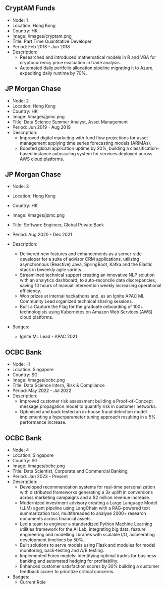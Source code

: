 ## CryptAM Funds

- Node: 1
- Location: Hong Kong
- Country: HK
- Image: /images/cryptam.png
- Title: Part Time Quantitative Developer
- Period: Feb 2018 - Jun 2018
- Description: 
  - Researched and introduced mathematical models in R and VBA for cryptocurrency price evaluation in trade analysis.
  - Automated daily portfolio allocation pipeline migrating it to Azure, expediting daily runtime by 70%. 


## JP Morgan Chase

- Node: 2
- Location: Hong Kong
- Country: HK
- Image: /images/jpmc.png
- Title: Data Science Summer Analyst, Asset Management
- Period: Jun 2019 - Aug 2019
- Description: 
  - Improved digital marketing with fund flow projections for asset management applying time series forecasting models (ARIMAs).
  - Boosted global application uptime by 20%, building a classification-based instance autoscaling system for services deployed across AWS cloud platforms.

## JP Morgan Chase

- Node: 3
- Location: Hong Kong
- Country: HK
- Image: /images/jpmc.png
- Title: Software Engineer, Global Private Bank
- Period: Aug 2020 - Dec 2021
- Description: 
  - Delivered new features and enhancements as a server-side developer for a suite of advisor CRM applications, utilizing asynchronous (Reactive) Java, SpringBoot, Kafka and the Elastic stack in biweekly agile sprints.
  - Streamlined technical support creating an innovative NLP solution with an analytics dashboard, to auto-reconcile data discrepancies, saving 10 hours of manual intervention weekly increasing operational efficiency.
  - Won prizes at internal hackathons and, as an Ignite APAC ML Community Lead organized technical sharing sessions.
  - Built a Capture the Flag for the graduate onboarding of 100+ technologists using Kubernetes on Amazon Web Services (AWS) cloud platforms.

- Badges:
  - Ignite ML Lead - APAC 2021

## OCBC Bank

- Node: -1
- Location: Singapore
- Country: SG
- Image: /images/ocbc.png
- Title: Data Science Intern, Risk & Compliance
- Period: May 2022 - Jul 2022
- Description: 
  - Improved customer risk assessment building a Proof-of-Concept message propagation model to quantify risk in customer networks.
  - Optimised and back tested an in-house fraud detection model implementing a hyperparameter tuning approach resulting in a 5% performance increase.

## OCBC Bank

- Node: 4
- Location: Singapore
- Country: SG
- Image: /images/ocbc.png
- Title: Data Scientist, Corporate and Commercial Banking
- Period: Jan 2023 - Present
- Description: 
  - Developed recommendation systems for real-time personalization with distributed frameworks generating a 3x uplift in conversions across marketing campaigns and a $2 million revenue increase.
  - Modernized investment advisory creating a Large Language Model (LLM) agent pipeline using LangChain with a RAG-powered text summarization tool, multithreaded to analyse 2000+ research documents across financial assets.
  - Led a team to engineer a standardized Python Machine Learning utilities framework for the AI Lab, integrating big data, feature engineering and modelling libraries with scalable I/O, accelerating development timelines by 50%.
  - Built solutions to serve models using Flask and modules for model monitoring, back-testing and A/B testing.
  - Implemented Forex models: identifying optimal trades for business banking and automated hedging for profitability.
  - Enhanced customer satisfaction scores by 30% building a customer feedback scorer to prioritize critical concerns.
- Badges:
  - Current Role

